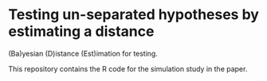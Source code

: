 # Testing un-separated hypotheses by estimating a distance

(Ba)yesian (D)istance (Est)imation for testing. 

This repository contains the R code for the simulation study in the paper. 
